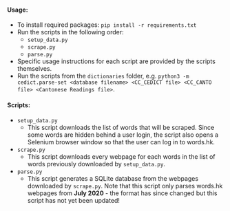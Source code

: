 #### Usage:
- To install required packages: `pip install -r requirements.txt`
- Run the scripts in the following order:
  - `setup_data.py`
  - `scrape.py`
  - `parse.py`
- Specific usage instructions for each script are provided by the scripts themselves.
- Run the scripts from the `dictionaries` folder, e.g. `python3 -m cedict.parse-set <database filename> <CC_CEDICT file> <CC_CANTO file> <Cantonese Readings file>`.

#### Scripts:
- `setup_data.py`
  - This script downloads the list of words that will be scraped. Since some words are hidden behind a user login, the script also opens a Selenium browser window so that the user can log in to words.hk.
- `scrape.py`
  - This script downloads every webpage for each words in the list of words previously downloaded by `setup_data.py`.
- `parse.py`
  - This script generates a SQLite database from the webpages downloaded by `scrape.py`. Note that this script only parses words.hk webpages from **July 2020** - the format has since changed but this script has not yet been updated!